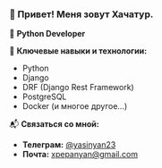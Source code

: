 ### 👋 Привет! Меня зовут Хачатур.

🐍 **Python Developer**

🔑 **Ключевые навыки и технологии:**
- Python
- Django
- DRF (Django Rest Framework)
- PostgreSQL
- Docker
(и многое другое...)

📬 **Связаться со мной:**
- **Телеграм:** [@yasinyan23](https://t.me/yasinyan23)
- **Почта:** [xpepanyan@gmail.com](mailto:xpepanyan@gmail.com)
